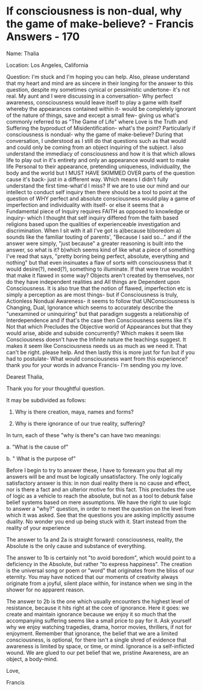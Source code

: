 # If consciousness is non-dual, why the game of make-believe? - Francis Answers - 170

Name: Thalia&nbsp;

Location: Los Angeles, California&nbsp;

Question: I'm stuck and I'm hoping you can help. Also, please understand that my heart and mind are as sincere in their longing for the answer to this question, despite my sometimes cynical or pessimistic undertone- it's not real. My aunt and I were discussing in a conversation- Why perfect awareness, consciousness would leave itself to play a game with itself whereby the appearances contained within it- would be completely ignorant of the nature of things, save and except a small few- giving us what's commonly referred to as &quot;The Game of Life&quot; where Love is the Truth and Suffering the byproduct of Misidentification- what's the point? Particularly if consciousness is nondual- why the game of make-believe? During that conversation, I understood as I still do that questions such as that would and could only be coming from an object inquiring of the subject. I also understand the immediacy of consciousness and how it is that which allows life to play out in it's entirety and only an appearance would want to make life Personal to their appearance, pretending uniqueness, individuality, the body and the world but I MUST HAVE SKIMMED OVER parts of the question cause it's back- just in a different way. Which means I didn't fully understand the first time-what'd I miss? If we are to use our mind and our intellect to conduct self inquiry then there should be a tool to point at the question of WHY perfect and absolute consciousness would play a game of imperfection and individuality with itself- or else it seems that a Fundamental piece of Inquiry requires FAITH as opposed to knowledge or inquiry- which I thought that self inquiry differed from the faith based religions based upon the qualities of experienceable investigation and discrimination. When I sit with it all I've got is a)because b)boredom a) sounds like the familiar touting of parents', &quot;Because I said so...&quot; and if the answer were simply, &quot;just because&quot; a greater reasoning is built into the answer, so what is it? b)which seems kind of like what a piece of something I've read that says, &quot;pretty boring being perfect, absolute, everything and nothing&quot; but that even insinuates a flaw of sorts with consciousness that it would desire(?), need(?), something to illuminate. If that were true wouldn't that make it flawed in some way? Objects aren't created by themselves, nor do they have independent realities and All things are Dependent upon Consciousness. It is also true that the notion of flawed, imperfection etc is simply a perception as are most things- but if Consciousness is truly, Actionless Nondual Awareness- it seems to follow that UNConsciousness is Changing, Dual, Ignorance which seems to accurately describe the &quot;unexamined or uninquiring&quot; but that paradigm suggests a relationship of Interdependence and if that's the case then Consciousness seems like it's Not that which Precludes the Objective world of Appearances but that they would arise, abide and subside concurrently? Which makes it seem like Consciousness doesn't have the Infinite nature the teachings suggest. It makes it seem like Consciousness needs us as much as we need it. That can't be right. please help. And then lastly this is more just for fun but if you had to postulate- What would consciousness want from this experience? thank you for your words in advance Francis- I'm sending you my love.

Dearest Thalia,

Thank you for your thoughtful question.

It may be subdivided as follows:&nbsp;

1. Why is there creation, maya, names and forms?

2. Why is there ignorance of our true reality, suffering?

In turn, each of these &quot;why is there&quot;s can have two meanings:

a. &quot;What is the cause of&quot;

b. &quot; What is the purpose of&quot;

Before I begin to try to answer these, I have to forewarn you that all my answers will be and must be logically unsatisfactory. The only logically satisfactory answer is this: in non dual reality there is no cause and effect, nor is there a fact and an ulterior motive for this fact. This precludes the use of logic as a vehicle to reach the absolute, but not as a tool to debunk false belief systems based on mere assumptions. We have the right to use logic to answer a &quot;why?&quot; question, in order to meet the question on the level from which it was asked. See that the questions you are asking implicitly assume duality. No wonder you end up being stuck with it. Start instead from the reality of your experience

The answer to 1a and 2a is straight forward: consciousness, reality, the Absolute is the only cause and substance of everything.

The answer to 1b is certainly not &quot;to avoid boredom&quot;, which would point to a deficiency in the Absolute, but rather &quot;to express happiness&quot;. The creation is the universal song or poem or &quot;word&quot; that originates from the bliss of our eternity. You may have noticed that our moments of creativity always originate from a joyful, silent place within, for instance when we sing in the shower for no apparent reason.

The answer to 2b is the one which usually encounters the highest level of resistance, because it hits right at the core of ignorance. Here it goes: we create and maintain ignorance because we enjoy it so much that the accompanying suffering seems like a small price to pay for it. Ask yourself why we enjoy watching tragedies, drama, horror movies, thrillers, if not for enjoyment. Remember that ignorance, the belief that we are a limited consciousness, is optional, for there isn't a single shred of evidence that awareness is limited by space, or time, or mind. Ignorance is a self-inflicted wound. We are glued to our pet belief that we, pristine Awareness, are an object, a body-mind.

Love,

Francis

